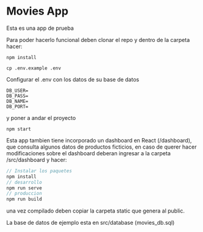# Movies App
Esta es una app de prueba 

Para poder hacerlo funcional deben clonar el repo y dentro de la carpeta hacer:

```
npm install 

cp .env.example .env
```

Configurar el .env con los datos de su base de datos


```
DB_USER=
DB_PASS=
DB_NAME=
DB_PORT=
```

y poner a andar el proyecto

```
npm start
```

Esta app tambien tiene incorporado un dashboard en React (/dashboard), que consulta algunos datos de productos ficticios, en caso de querer hacer modificaciones sobre el dashboard deberan ingresar a la carpeta /src/dashboard y hacer:

```js
// Instalar los paquetes 
npm install
// desarrollo
npm run serve
// produccion
npm run build
```

una vez compilado deben copiar la carpeta static que genera al  public.


La base de datos de ejemplo esta en src/database (movies_db.sql)